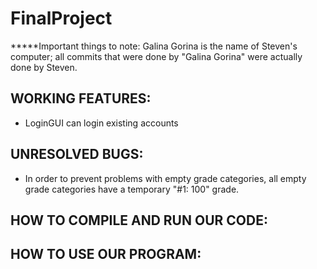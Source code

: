 # FinalProject



*****Important things to note:
     Galina Gorina is the name of Steven's computer; all commits that were done by "Galina Gorina" were actually done by Steven.

WORKING FEATURES:
----------------------------------------------------------------------
- LoginGUI can login existing accounts




UNRESOLVED BUGS:
----------------------------------------------------------------------
- In order to prevent problems with empty grade categories, all empty grade categories have a temporary "#1: 100" grade.





HOW TO COMPILE AND RUN OUR CODE:
--------------------------------------------------------------------







HOW TO USE OUR PROGRAM:
--------------------------------------------------------------------
